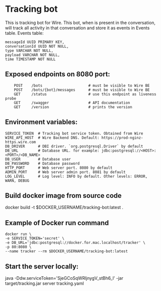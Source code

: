 # Tracking bot
This is tracking bot for Wire. This bot, when is present in the conversation, will track all activity in that conversation
and store it as events in Events table.
Events table:
```
messageId UUID PRIMARY KEY,
conversationId UUID NOT NULL,
type VARCHAR NOT NULL,
payload VARCHAR NOT NULL,
time TIMESTAMP NOT NULL
```

## Exposed endpoints on 8080 port:
```
    POST    /bots                     # must be visible to Wire BE
    POST    /bots/{bot}/messages      # must be visible to Wire BE
    GET     /status                   # use this endpoint as liveness probe
    GET     /swagger                  # API documentation  
    GET     /version                  # prints the version
```

## Environment variables:
```  
SERVICE_TOKEN  # Tracking bot service token. Obtained from Wire   
WIRE_API_HOST  # Wire Backend DNS. Default: https://prod-nginz-https.wire.com
DB_DRIVER      # DBI driver. `org.postgresql.Driver` by default
DB_URL         # Database URL. for example: jdbc:postgresql://<HOST>:<PORT>/<DB_NAME>  
DB_USER        # Database user
DB_PASSWORD    # Database password 
HTTP_PORT      # Web server port. 8080 by default
ADMIN_PORT     # Web server admin port. 8081 by default  
LOG_LEVEL      # Log level: INFO by default. Other levels: ERROR, WARN, DEBUG 
```

## Build docker image from source code
docker build -t $DOCKER_USERNAME/tracking-bot:latest .

## Example of Docker run command
```
docker run \    
-e SERVICE_TOKEN='secret' \
-e DB_URL='jdbc:postgresql://docker.for.mac.localhost/tracker' \
-p 80:8080 \
--name tracker --rm $DOCKER_USERNAME/tracking-bot:latest
```

## Start the server locally:
java -Ddw.serviceToken='SjeGCoSqWRljnygV_stBh6_l' -jar target/tracking.jar server tracking.yaml
